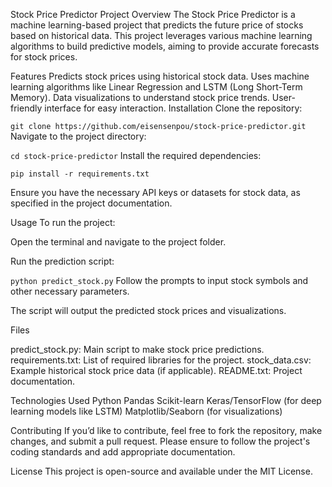 Stock Price Predictor
Project Overview
The Stock Price Predictor is a machine learning-based project that predicts the future price of stocks based on historical data. This project leverages various machine learning algorithms to build predictive models, aiming to provide accurate forecasts for stock prices.

Features
Predicts stock prices using historical stock data.
Uses machine learning algorithms like Linear Regression and LSTM (Long Short-Term Memory).
Data visualizations to understand stock price trends.
User-friendly interface for easy interaction.
Installation
Clone the repository:

```git clone https://github.com/eisensenpou/stock-price-predictor.git```
Navigate to the project directory:


```cd stock-price-predictor```
Install the required dependencies:

```pip install -r requirements.txt```

Ensure you have the necessary API keys or datasets for stock data, as specified in the project documentation.

Usage
To run the project:

Open the terminal and navigate to the project folder.

Run the prediction script:


```python predict_stock.py```
Follow the prompts to input stock symbols and other necessary parameters.

The script will output the predicted stock prices and visualizations.

Files

predict_stock.py: Main script to make stock price predictions.
requirements.txt: List of required libraries for the project.
stock_data.csv: Example historical stock price data (if applicable).
README.txt: Project documentation.

Technologies Used
Python
Pandas
Scikit-learn
Keras/TensorFlow (for deep learning models like LSTM)
Matplotlib/Seaborn (for visualizations)

Contributing
If you’d like to contribute, feel free to fork the repository, make changes, and submit a pull request. Please ensure to follow the project's coding standards and add appropriate documentation.

License
This project is open-source and available under the MIT License.
